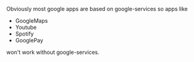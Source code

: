 Obviously most google apps are based on google-services so apps like

- GoogleMaps
- Youtube
- Spotify
- GooglePay

won't work without google-services.
